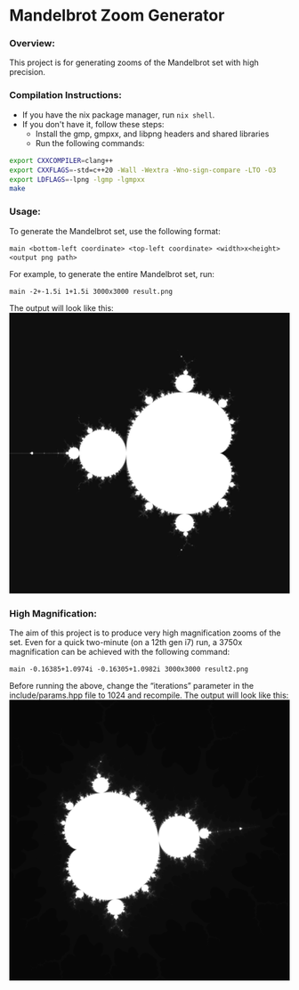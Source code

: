 # Mandelbrot Zoom Generator

### Overview:

This project is for generating zooms of the Mandelbrot set with high precision. 

### Compilation Instructions:

- If you have the nix package manager, run `nix shell`.
- If you don't have it, follow these steps:
   - Install the gmp, gmpxx, and libpng headers and shared libraries
   - Run the following commands:

```bash
export CXXCOMPILER=clang++
export CXXFLAGS=-std=c++20 -Wall -Wextra -Wno-sign-compare -LTO -O3
export LDFLAGS=-lpng -lgmp -lgmpxx
make
```

### Usage:

To generate the Mandelbrot set, use the following format:
```
main <bottom-left coordinate> <top-left coordinate> <width>x<height> <output png path>
```

For example, to generate the entire Mandelbrot set, run:
```
main -2+-1.5i 1+1.5i 3000x3000 result.png
```

The output will look like this:
![](./results/whole-frame.png)

### High Magnification:

The aim of this project is to produce very high magnification zooms of the set. Even for a quick two-minute (on a 12th gen i7) run, a 3750x magnification can be achieved with the following command:
```
main -0.16385+1.0974i -0.16305+1.0982i 3000x3000 result2.png
```

Before running the above, change the “iterations” parameter in the include/params.hpp file to 1024 and recompile. The output will look like this:
![](./results/magnified.png)